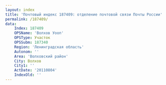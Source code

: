 ```yaml
---
layout: index
title: 'Почтовый индекс 187409: отделение почтовой связи Почты России'
permalink: /187409/
data:
    Index: 187409
    OPSName: 'Волхов Уооп'
    OPSType: Участок
    OPSSubm: 187340
    Region: 'Ленинградская область'
    Autonom: ''
    Area: 'Волховский район'
    City: Волхов
    City1: ''
    ActDate: '20110804'
    IndexOld: ''
---
```

